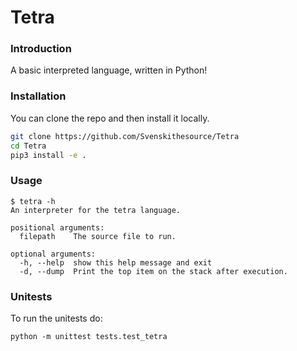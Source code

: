 # Tetra
### Introduction
A basic interpreted language, written in Python!
### Installation
You can clone the repo and then install it locally.
```bash
git clone https://github.com/Svenskithesource/Tetra
cd Tetra
pip3 install -e .
```
### Usage
```
$ tetra -h
An interpreter for the tetra language.

positional arguments:
  filepath    The source file to run.

optional arguments:
  -h, --help  show this help message and exit
  -d, --dump  Print the top item on the stack after execution.
 ```
### Unitests
To run the unitests do:

`python -m unittest tests.test_tetra`
